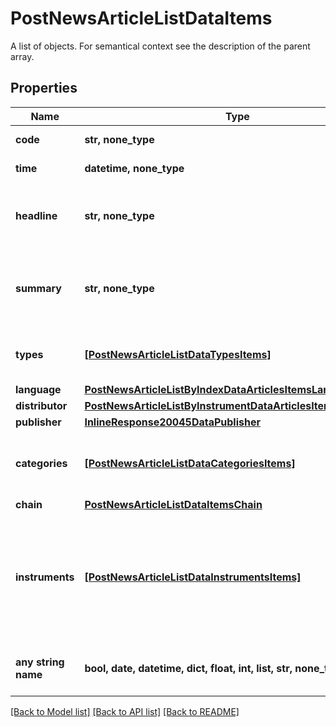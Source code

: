 # PostNewsArticleListDataItems

A list of objects. For semantical context see the description of the parent array.

## Properties
Name | Type | Description | Notes
------------ | ------------- | ------------- | -------------
**code** | **str, none_type** | Identifier of the news article. | [optional] 
**time** | **datetime, none_type** | Date and time of the news article. | [optional] 
**headline** | **str, none_type** | Headline of the news article represented as text with HTML entity encoding but without HTML tags. | [optional] 
**summary** | **str, none_type** | Textual summary of the body of the news article or &#x60;null&#x60; if no summary was provided by the news article distributor. | [optional] 
**types** | [**[PostNewsArticleListDataTypesItems]**](PostNewsArticleListDataTypesItems.md) | Types of news article. See endpoint &#x60;/news/article/type/list&#x60; for possible values. | [optional] 
**language** | [**PostNewsArticleListByIndexDataArticlesItemsLanguage**](PostNewsArticleListByIndexDataArticlesItemsLanguage.md) |  | [optional] 
**distributor** | [**PostNewsArticleListByInstrumentDataArticlesItemsDistributor**](PostNewsArticleListByInstrumentDataArticlesItemsDistributor.md) |  | [optional] 
**publisher** | [**InlineResponse20045DataPublisher**](InlineResponse20045DataPublisher.md) |  | [optional] 
**categories** | [**[PostNewsArticleListDataCategoriesItems]**](PostNewsArticleListDataCategoriesItems.md) | Categories related to the news article. See endpoint &#x60;/category/list&#x60; for possible values. | [optional] 
**chain** | [**PostNewsArticleListDataItemsChain**](PostNewsArticleListDataItemsChain.md) |  | [optional] 
**instruments** | [**[PostNewsArticleListDataInstrumentsItems]**](PostNewsArticleListDataInstrumentsItems.md) | Set of stock instruments related to the article. The set is not updated in the course of corporate actions, e.g. when the related company obtains a new instrument after a spin-off. | [optional] 
**any string name** | **bool, date, datetime, dict, float, int, list, str, none_type** | any string name can be used but the value must be the correct type | [optional]

[[Back to Model list]](../README.md#documentation-for-models) [[Back to API list]](../README.md#documentation-for-api-endpoints) [[Back to README]](../README.md)


